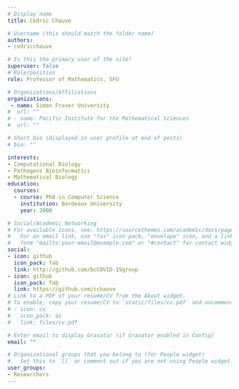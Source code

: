 ```yaml
---
# Display name
title: Cedric Chauve

# Username (this should match the folder name)
authors:
- cedricchauve

# Is this the primary user of the site?
superuser: false
# Role/position
role: Professor of Mathematics, SFU

# Organizations/Affiliations
organizations:
 - name: Simon Fraser University
#  url: ""
# - name: Pacific Institute for the Mathematical Sciences
#  url: ""

# Short bio (displayed in user profile at end of posts)
# bio: "" 

interests:
- Computational Biology
- Pathogens Bioinformatics
- Mathematical Biology
education:
  courses:
  - course: PhD in Computer Science
    institution: Bordeaux University
    year: 2000

# Social/Academic Networking
# For available icons, see: https://sourcethemes.com/academic/docs/page-builder/#icons
#   For an email link, use "fas" icon pack, "envelope" icon, and a link in the
#   form "mailto:your-email@example.com" or "#contact" for contact widget.
social:
- icon: github
  icon_pack: fab
  link: http://github.com/bcCOVID-19group
- icon: github
  icon_pack: fab
  link: https://github.com/cchauve
# Link to a PDF of your resume/CV from the About widget.
# To enable, copy your resume/CV to `static/files/cv.pdf` and uncomment the lines below.
# - icon: cv
#   icon_pack: ai
#   link: files/cv.pdf

# Enter email to display Gravatar (if Gravatar enabled in Config)
email: ""

# Organizational groups that you belong to (for People widget)
#   Set this to `[]` or comment out if you are not using People widget.
user_groups:
- Researchers 
---
```

​
​
